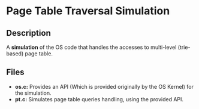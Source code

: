 # Page Table Traversal Simulation 

## Description
A **simulation** of the OS code that handles the accesses to multi-level (trie-based) page table.
  
## Files
* **os.c:** Provides an API (Which is provided originally by the OS Kernel) for the simulation.
* **pt.c:** Simulates page table queries handling, using the provided API. 
